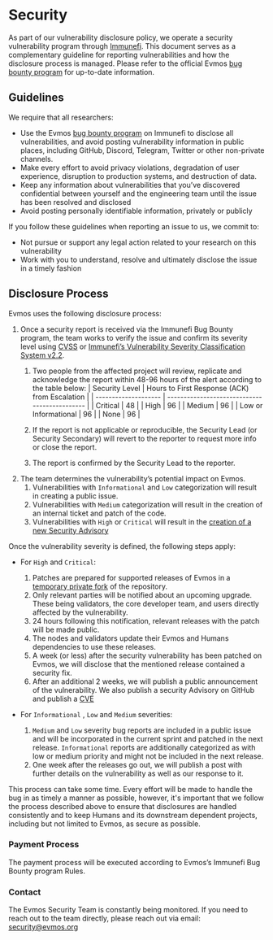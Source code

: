 # Security

As part of our vulnerability disclosure policy, we operate a security vulnerability program through [Immunefi](https://immunefi.com/). This document serves as a complementary guideline for reporting vulnerabilities and how the disclosure process is managed. Please refer to the official Evmos [bug bounty program](https://immunefi.com/bounty/evmos/) for up-to-date information.

## Guidelines

We require that all researchers:

- Use the Evmos [bug bounty program](https://immunefi.com/bounty/evmos/) on Immunefi to disclose all vulnerabilities, and avoid posting vulnerability information in public places, including GitHub, Discord, Telegram, Twitter or other non-private channels.
- Make every effort to avoid privacy violations, degradation of user experience, disruption to production systems, and destruction of data.
- Keep any information about vulnerabilities that you’ve discovered confidential between yourself and the engineering team until the issue has been resolved and disclosed
- Avoid posting personally identifiable information, privately or publicly

If you follow these guidelines when reporting an issue to us, we commit to:

- Not pursue or support any legal action related to your research on this vulnerability
- Work with you to understand, resolve and ultimately disclose the issue in a timely fashion

## Disclosure Process

Evmos uses the following disclosure process:

1. Once a security report is received via the Immunefi Bug Bounty program, the team works to verify the issue and confirm its severity level using [CVSS](https://nvd.nist.gov/vuln-metrics/cvss) or [Immunefi’s Vulnerability Severity Classification System v2.2](https://immunefi.com/immunefi-vulnerability-severity-classification-system-v2-2/).
    1. Two people from the affected project will review, replicate and acknowledge the report within 48-96 hours of the alert according to the table below:
        | Security Level       | Hours to First Response (ACK) from Escalation |
        | -------------------- | --------------------------------------------- |
        | Critical             | 48                                            |
        | High                 | 96                                            |
        | Medium               | 96                                            |
        | Low or Informational | 96                                            |
        | None                 | 96                                            |

    2. If the report is not applicable or reproducible, the Security Lead (or Security Secondary) will revert to the reporter to request more info or close the report.
    3. The report is confirmed by the Security Lead to the reporter.
2. The team determines the vulnerability’s potential impact on Evmos.
    1. Vulnerabilities with `Informational` and `Low` categorization will result in creating a public issue.
    2. Vulnerabilities with `Medium` categorization will result in the creation of an internal ticket and patch of the code.
    3. Vulnerabilities with `High` or `Critical` will result in the [creation of a new Security Advisory](https://docs.github.com/en/code-security/repository-security-advisories/creating-a-repository-security-advisory)

Once the vulnerability severity is defined, the following steps apply:

- For `High` and `Critical`:
    1. Patches are prepared for supported releases of Evmos in a [temporary private fork](https://docs.github.com/en/code-security/repository-security-advisories/collaborating-in-a-temporary-private-fork-to-resolve-a-repository-security-vulnerability) of the repository.
    2. Only relevant parties will be notified about an upcoming upgrade. These being validators, the core developer team, and users directly affected by the vulnerability.
    3. 24 hours following this notification, relevant releases with the patch will be made public.
    4. The nodes and validators update their Evmos and Humans dependencies to use these releases.
    5. A week (or less) after the security vulnerability has been patched on Evmos, we will disclose that the mentioned release contained a security fix.
    6. After an additional 2 weeks, we will publish a public announcement of the vulnerability. We also publish a security Advisory on GitHub and publish a [CVE](https://en.wikipedia.org/wiki/Common_Vulnerabilities_and_Exposures)

- For `Informational` , `Low` and `Medium` severities:
    1. `Medium` and `Low` severity bug reports are included in a public issue and will be incorporated in the current sprint and patched in the next release. `Informational` reports are additionally categorized as with low or medium priority and might not be included in the next release.
    2. One week after the releases go out, we will publish a post with further details on the vulnerability as well as our response to it.

This process can take some time. Every effort will be made to handle the bug in as timely a manner as possible, however, it's important that we follow the process described above to ensure that disclosures are handled consistently and to keep Humans and its downstream dependent projects, including but not limited to Evmos, as secure as possible.

### Payment Process

The payment process will be executed according to Evmos’s Immunefi Bug Bounty program Rules.

### Contact

The Evmos Security Team is constantly being monitored. If you need to reach out to the team directly, please reach out via email: [security@evmos.org](mailto:security@evmos.org)

